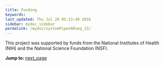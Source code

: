 ```yaml
---
title: Funding
keywords: 
last_updated: Thu Jul 28 05:13:49 2016
sidebar: mydoc_sidebar
permalink: /mydoc/systemPipeVARseq_13/
---
```


This project was supported by funds from the National Institutes of
Health (NIH) and the National Science Foundation (NSF).

<div class="tags">
<b>Jump to: </b>
<a href="../../mydoc/systemPipeVARseq_14/" class="btn btn-default navbar-btn cursorNorm" role="button">next_page</a>
</div>
